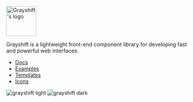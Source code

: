<img src="https://grayshift.io/dist/svg/favicon.svg" width="80" height="80" alt="Grayshift's logo">

Grayshift is a lightweight front-end component library for developing fast and powerful web interfaces.

<ul>
  <li><a href="https://grayshift.io/docs/getting-started/introduction/">Docs</a></li>
  <li><a href="https://grayshift.io/examples/">Examples</a></li>
  <li><a href="https://grayshift.io/templates/">Templates</a></li>
  <li><a href="https://grayshift.io/icons/">Icons</a></li>
</ul>

<img src="https://cdn.dribbble.com/users/3009008/screenshots/12131107/media/5ac8f10a6ca0e1dd2f3e909f0858fd23.jpg" alt="grayshift light">

<img src="https://cdn.dribbble.com/users/3009008/screenshots/12131107/media/31e0caaca67af8622110ced6e09e9849.jpg" alt="grayshift dark">
